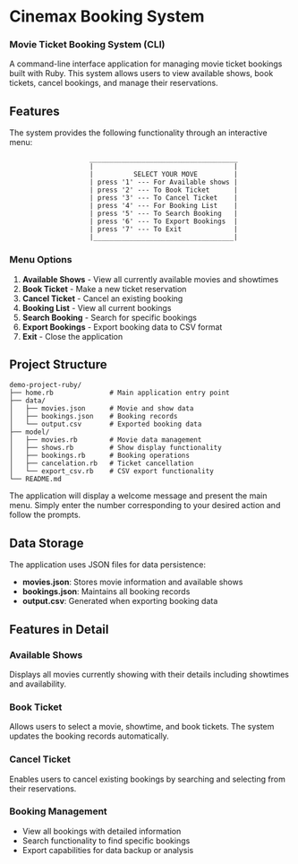 # Cinemax Booking System 
### Movie Ticket Booking System (CLI)

A command-line interface application for managing movie ticket bookings built with Ruby. This system allows users to view available shows, book tickets, cancel bookings, and manage their reservations.

## Features

The system provides the following functionality through an interactive menu:

```
                    _____________________________________
                    |                                   |
                    |          SELECT YOUR MOVE         |
                    | press '1' --- For Available shows |
                    | press '2' --- To Book Ticket      |
                    | press '3' --- To Cancel Ticket    |
                    | press '4' --- For Booking List    |
                    | press '5' --- To Search Booking   |
                    | press '6' --- To Export Bookings  |
                    | press '7' --- To Exit             |
                    |___________________________________|
```

### Menu Options

1. **Available Shows** - View all currently available movies and showtimes
2. **Book Ticket** - Make a new ticket reservation
3. **Cancel Ticket** - Cancel an existing booking
4. **Booking List** - View all current bookings
5. **Search Booking** - Search for specific bookings
6. **Export Bookings** - Export booking data to CSV format
7. **Exit** - Close the application

## Project Structure

```
demo-project-ruby/
├── home.rb              # Main application entry point
├── data/
│   ├── movies.json      # Movie and show data
│   ├── bookings.json    # Booking records
│   └── output.csv       # Exported booking data
├── model/
│   ├── movies.rb        # Movie data management
│   ├── shows.rb         # Show display functionality
│   ├── bookings.rb      # Booking operations
│   ├── cancelation.rb   # Ticket cancellation
│   └── export_csv.rb    # CSV export functionality
└── README.md
```

The application will display a welcome message and present the main menu. Simply enter the number corresponding to your desired action and follow the prompts.

## Data Storage

The application uses JSON files for data persistence:

- **movies.json**: Stores movie information and available shows
- **bookings.json**: Maintains all booking records
- **output.csv**: Generated when exporting booking data

## Features in Detail

### Available Shows
Displays all movies currently showing with their details including showtimes and availability.

### Book Ticket
Allows users to select a movie, showtime, and book tickets. The system updates the booking records automatically.

### Cancel Ticket
Enables users to cancel existing bookings by searching and selecting from their reservations.

### Booking Management
- View all bookings with detailed information
- Search functionality to find specific bookings
- Export capabilities for data backup or analysis
